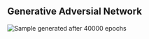 ## Generative Adversial Network

![Sample generated after 40000 epochs](https://raw.githubusercontent.com/amarlearning/generative-adversarial-networks/master/gan%20images/40000.png=250x)
